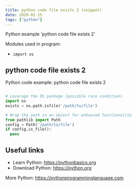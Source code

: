 ```yaml
---
title: python code file exists 2 (snippet)
date: 2020-02-15
tags: ["python"]
---
```

Python example 'python code file exists 2'


Modules used in program: 
* `import os `

## python code file exists 2

Python code example: python code file exists 2

```python

# Leverage the OS package (possible race condition)
import os 
exists = os.path.isfile('/path/to/file')

# Wrap the path in an object for enhanced functionality
from pathlib import Path
config = Path('/path/to/file') 
if config.is_file(): 
  pass


```

## Useful links

- Learn Python: https://pythonbasics.org
- Download Python: https://python.org

More Python: https://pythonprogramminglanguage.com
